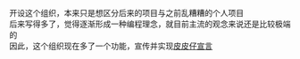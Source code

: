 开设这个组织，本来只是想区分后来的项目与之前乱糟糟的个人项目  
后来写得多了，觉得逐渐形成一种编程理念，就目前主流的观念来说还是比较极端的  
因此，这个组织现在多了一个功能，宣传并实现[皮皮仔宣言](https://github.com/ppz-pro/Declaration)
